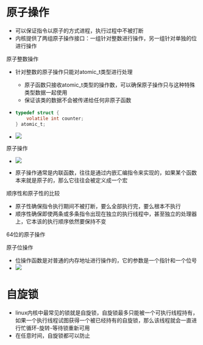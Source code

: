 # 原子操作

- 可以保证指令以原子的方式进程，执行过程中不被打断
- 内核提供了两组原子操作接口：一组针对整数进行操作，另一组针对单独的位进行操作



原子整数操作

- 针对整数的原子操作只能对atomic_t类型进行处理

  - 原子函数只接收atomic_t类型的操作数，可以确保原子操作只与这种特殊类型数据一起使用
  - 保证该类的数据不会被传递给任何非原子函数

- ```c
  typedef struct {
      volatile int counter;
  } atomic_t;
  ```

- ![](image/atomic_t.png)



原子操作

- ![](image/原子整数操作列表.png)



- 原子操作通常是内联函数，往往是通过内嵌汇编指令来实现的，如果某个函数本来就是原子的，那么它往往会被定义成一个宏



顺序性和原子性的比较

- 原子性确保指令执行期间不被打断，要么全部执行完，要么根本不执行
- 顺序性确保即使两条或多条指令出现在独立的执行线程中，甚至独立的处理器上，它本该的执行顺序依然要保持不变



64位的原子操作



原子位操作

- 位操作函数是对普通的内存地址进行操作的，它的参数是一个指针和一个位号
- ![](image/原子位操作列表.png)





# 自旋锁

- linux内核中最常见的锁就是自旋锁，自旋锁最多只能被一个可执行线程持有，如果一个执行线程试图获得一个被已经持有的自旋锁，那么该线程就会一直进行忙循环-旋转-等待锁重新可用
- 在任意时间，自旋锁都可以防止